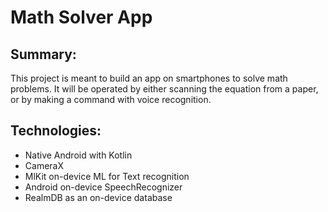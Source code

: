 # Math Solver App

## Summary:

This project is meant to build an app on smartphones to solve math problems. It will be operated by either scanning the equation from a paper, or by making a command with voice recognition.

## Technologies:

- Native Android with Kotlin
- CameraX
- MlKit on-device ML for Text recognition
- Android on-device SpeechRecognizer
- RealmDB as an on-device database
